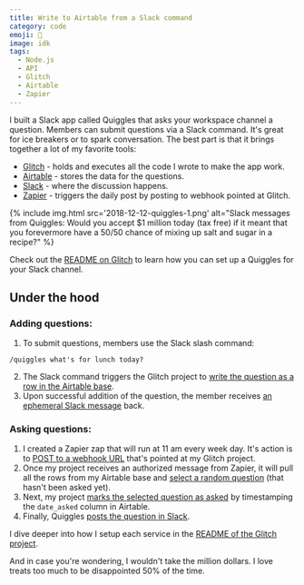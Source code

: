 ```yaml
---
title: Write to Airtable from a Slack command
category: code
emoji: 🥕
image: idk
tags:
  - Node.js
  - API
  - Glitch
  - Airtable
  - Zapier
---
```


I built a Slack app called Quiggles that asks your workspace channel a question. Members can submit questions via a Slack command. It's great for ice breakers or to spark conversation. The best part is that it brings together a lot of my favorite tools:

- [Glitch](https://glitch.com) - holds and executes all the code I wrote to make the app work.
- [Airtable](https://airtable.com) - stores the data for the questions.
- [Slack](https://slack.com) - where the discussion happens.
- [Zapier](https://zapier.com) - triggers the daily post by posting to webhook pointed at Glitch.

<div class="photos">
{% include img.html src='2018-12-12-quiggles-1.png' alt="Slack messages from Quiggles: Would you accept $1 million today (tax free) if it meant that you forevermore have a 50/50 chance of mixing up salt and sugar in a recipe?" %}
</div>

Check out the [README on Glitch](https://glitch.com/edit/#!/quiggles?path=README.md:1:0) to learn how you can set up a Quiggles for your Slack channel.

## Under the hood

### Adding questions:

1. To submit questions, members use the Slack slash command:

```
/quiggles what's for lunch today?
```

2. The Slack command triggers the Glitch project to [write the question as a row in the Airtable base](https://glitch.com/edit/#!/quiggles?path=workers.js:11:0).
3. Upon successful addition of the question, the member receives [an ephemeral Slack message](https://glitch.com/edit/#!/quiggles?path=workers.js:75:0) back.

### Asking questions:

1. I created a Zapier zap that will run at 11 am every week day. It's action is to [POST to a webhook URL](https://glitch.com/edit/#!/quiggles?path=index.js:42:0) that's pointed at my Glitch project.
2. Once my project receives an authorized message from Zapier, it will pull all the rows from my Airtable base and [select a random question](https://glitch.com/edit/#!/quiggles?path=workers.js:27:0) (that hasn't been asked yet).
3. Next, my project [marks the selected question as asked](https://glitch.com/edit/#!/quiggles?path=workers.js:55:0) by timestamping the `date_asked` column in Airtable.
4. Finally, Quiggles [posts the question in Slack](https://glitch.com/edit/#!/quiggles?path=workers.js:93:0).

I dive deeper into how I setup each service in the [README of the Glitch project](https://glitch.com/edit/#!/quiggles?path=README.md:1:0).

And in case you're wondering, I wouldn't take the million dollars. I love treats too much to be disappointed 50% of the time.
